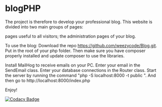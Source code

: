 # blogPHP


The project is therefore to develop your professional blog. This website is divided into two main groups of pages:

pages useful to all visitors;
the administration pages of your blog.

To use the blog:
Download the repo https://github.com/weezycode/Blog.git.
Put in the root of your php folder.
Then make sure you have composer properly installed and update composer to use the libraries.

Install MailHog to receive emails on your PC.
Enter your email in the SendEmail class.
Enter your database connections in the Router class.
Start the server by running the command "php -S localhost:8000 -t public ".
And then go to http://localhost:8000/index.php

Enjoy!


[![Codacy Badge](https://app.codacy.com/project/badge/Grade/e16413a70eca416eb34ba317472e6304)](https://www.codacy.com/gh/weezycode/Blog/dashboard?utm_source=github.com&amp;utm_medium=referral&amp;utm_content=weezycode/Blog&amp;utm_campaign=Badge_Grade?branch=dev)


